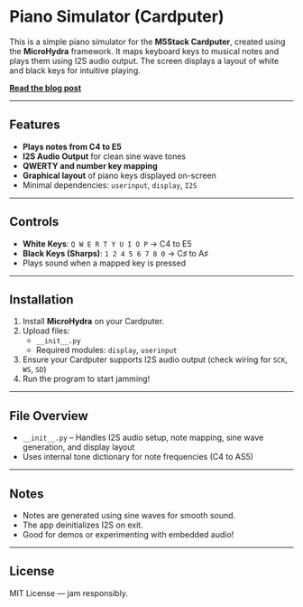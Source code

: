 # Piano Simulator (Cardputer)

This is a simple piano simulator for the **M5Stack Cardputer**, created using the **MicroHydra** framework. It maps keyboard keys to musical notes and plays them using I2S audio output. The screen displays a layout of white and black keys for intuitive playing.

**[Read the blog post](https://randomboo.com/project/piano_simulator/)**

---

## Features

- **Plays notes from C4 to E5**
- **I2S Audio Output** for clean sine wave tones
- **QWERTY and number key mapping**
- **Graphical layout** of piano keys displayed on-screen
- Minimal dependencies: `userinput`, `display`, `I2S`

---

## Controls

- **White Keys**: `Q W E R T Y U I O P` → C4 to E5  
- **Black Keys (Sharps)**: `1 2 4 5 6 7 8 0` → C♯ to A♯  
- Plays sound when a mapped key is pressed

---

## Installation

1. Install **MicroHydra** on your Cardputer.
2. Upload files:
   - `__init__.py`
   - Required modules: `display`, `userinput`
3. Ensure your Cardputer supports I2S audio output (check wiring for `SCK`, `WS`, `SD`)
4. Run the program to start jamming!

---

## File Overview

- `__init__.py` – Handles I2S audio setup, note mapping, sine wave generation, and display layout
- Uses internal tone dictionary for note frequencies (C4 to AS5)

---

## Notes

- Notes are generated using sine waves for smooth sound.
- The app deinitializes I2S on exit.
- Good for demos or experimenting with embedded audio!

---

## License

MIT License — jam responsibly.
